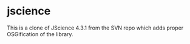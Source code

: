jscience
========

This is a clone of JScience 4.3.1 from the SVN repo which adds proper OSGification of the library.
